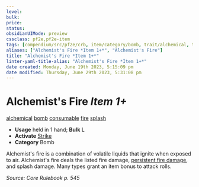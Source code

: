 ```yaml
---
level:
bulk:
price:
status:
obsidianUIMode: preview
cssclass: pf2e,pf2e-item
tags: [compendium/src/pf2e/crb, item/category/bomb, trait/alchemical, trait/bomb, trait/consumable, trait/fire, trait/splash]
aliases: ["Alchemist's Fire *Item 1+*", "Alchemist's Fire"]
title: "Alchemist's Fire *Item 1+*"
linter-yaml-title-alias: "Alchemist's Fire *Item 1+*"
date created: Monday, June 19th 2023, 5:15:09 pm
date modified: Thursday, June 29th 2023, 5:31:08 pm
---
```


# Alchemist's Fire *Item 1+*

[alchemical](rules/traits/alchemical.md) [bomb](rules/traits/bomb.md) [consumable](rules/traits/consumable.md) [fire](rules/traits/fire.md) [splash](rules/traits/splash.md)  

- **Usage** held in 1 hand; **Bulk** L
- **Activate** [Strike](rules/actions/strike.md)
- **Category** Bomb

Alchemist's fire is a combination of volatile liquids that ignite when exposed to air. Alchemist's fire deals the listed fire damage, [persistent fire damage](rules/conditions.md#Persistent%20Damage), and splash damage. Many types grant an item bonus to attack rolls.

*Source: Core Rulebook p. 545*
